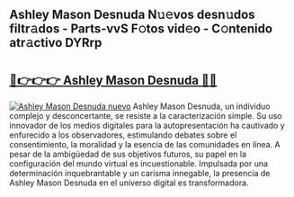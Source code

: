 ## Ashley Mason Desnuda N𝚞𝚎vos desn𝚞dos filtr𝚊dos - Parts-vvS F𝚘tos vid𝚎o - C𝚘ntenido atr𝚊ctivo DYRrp

# <h2><a href="http://mb7alx.tromn.icu/?c=Ashley+Mason+Desnuda">🔗👉👉👉 Ashley Mason Desnuda 🔗🔗</a></h2>

[![Ashley Mason Desnuda nuevo](https://i.imgur.com/pEAQMta.gif)](http://mb7alx.tromn.icu/?c=Ashley+Mason+Desnuda)
Ashley Mason Desnuda, un individuo complejo y desconcertante, se resiste a la caracterización simple. Su uso innovador de los medios digitales para la autopresentación ha cautivado y enfurecido a los observadores, estimulando debates sobre el consentimiento, la moralidad y la esencia de las comunidades en línea. A pesar de la ambigüedad de sus objetivos futuros, su papel en la configuración del mundo virtual es incuestionable. Impulsada por una determinación inquebrantable y un carisma innegable, la presencia de Ashley Mason Desnuda en el universo digital es transformadora.
